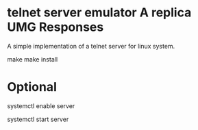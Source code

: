 telnet server emulator
A replica UMG Responses
======

A simple implementation of a telnet server for linux system.

make
make install

# Optional
systemctl enable server

systemctl start server

